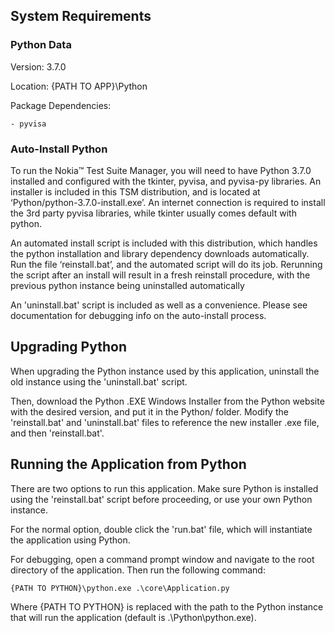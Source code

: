 
## System Requirements ##

### Python Data ###
Version: 3.7.0

Location: {PATH TO APP}\Python

Package Dependencies:

	- pyvisa

### Auto-Install Python ###

To run the Nokia™ Test Suite Manager, you will need to have Python 3.7.0 installed and configured with the tkinter, pyvisa, and pyvisa-py libraries. An installer is included in this TSM distribution, and is located at ‘Python/python-3.7.0-install.exe’. An internet connection is required to install the 3rd party pyvisa libraries, while tkinter usually comes default with python.

An automated install script is included with this distribution, which handles the python installation and library dependency downloads automatically. Run the file ‘reinstall.bat’, and the automated script will do its job. Rerunning the script after an install will result in a fresh reinstall procedure, with the previous python instance being uninstalled automatically

An 'uninstall.bat' script is included as well as a convenience. Please see documentation for debugging info on the auto-install process.

## Upgrading Python ##

When upgrading the Python instance used by this application, uninstall the old instance using the 'uninstall.bat' script.

Then, download the Python .EXE Windows Installer from the Python website with the desired version, and put it in the Python/ folder. Modify the 'reinstall.bat' and 'uninstall.bat' files to reference the new installer .exe file, and then 'reinstall.bat'.

## Running the Application from Python ##

There are two options to run this application. Make sure Python is installed using the 'reinstall.bat' script before proceeding, or use your own Python instance.

For the normal option, double click the 'run.bat' file, which will instantiate the application using Python.

For debugging, open a command prompt window and navigate to the root directory of the application. Then run the following command:

	{PATH TO PYTHON}\python.exe .\core\Application.py

Where {PATH TO PYTHON} is replaced with the path to the Python instance that will run the application (default is .\Python\python.exe).
